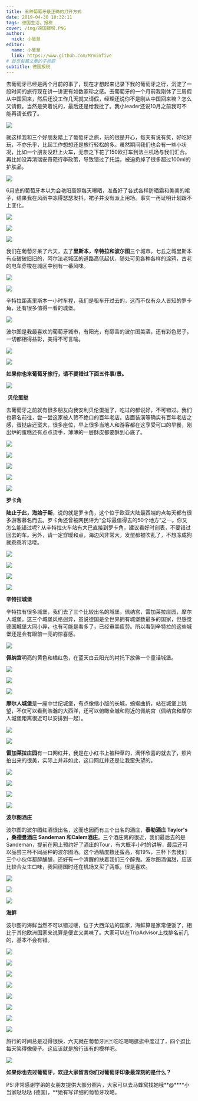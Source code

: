 ```yaml
---
title: 五种葡萄牙最正确的打开方式
date: 2019-04-30 10:32:11
tags: 德国生活，报税
cover: /img/德国报税.PNG
author: 
  nick: 小慧慧
editor:
  name: 小慧慧
  link: https://www.github.com/Mrminfive
# 首页每篇文章的子标题
subtitle: 德国报税
---
```


去葡萄牙已经是两个月前的事了，现在才想起来记录下我的葡萄牙之行，沉淀了一段时间的旅行现在讲一讲更有如数家珍之感。去葡萄牙的一个月前我刚休了三周假从中国回来，然后还没工作几天就又请假，经理还说你不是刚从中国回来嘛？怎么又请假。当然是笑着说的，最后还是给我批了。我小leader还说10月之前我可不能再请长假了。

![](https://mmbiz.qpic.cn/mmbiz_jpg/rW3MWnUicJ7cVGqKjYtZgT6dr0oyIRyPyFL4SygHicext5BBYicvXcZn2lewubJQ02tBJJDYErf1eQej2iaFBAG7kA/640?wx_fmt=jpeg)

就这样我和三个好朋友踏上了葡萄牙之旅，玩的很是开心，每天有说有笑，好吃好玩，不亦乐乎，比起工作想想还是旅行轻松的多。虽然期间我们也会有一些小状况，比如一个朋友没赶上火车，无奈之下花了150欧打车到法兰机场与我们汇合。再比如没弄清瑞安奇葩行李政策，导致错过了托运，被迫扔掉了很多超过100ml的护肤品。

![](https://mmbiz.qpic.cn/mmbiz_jpg/rW3MWnUicJ7cVGqKjYtZgT6dr0oyIRyPyiapdiaibvy6QTxGvL3wlvdusLc2F9fgvDJVPgnHD6jekwM9XyQkf5ZgSQ/640?wx_fmt=jpeg)

6月底的葡萄牙本以为会艳阳高照每天曝晒，准备好了各式各样防晒霜和美美的裙子，结果我在风雨中冻得瑟瑟发抖，裙子并没有派上用场。事实一再证明计划跟不上变化。

**![](https://mmbiz.qpic.cn/mmbiz_jpg/rW3MWnUicJ7cVGqKjYtZgT6dr0oyIRyPyf4GRicSocyPbz7naGSuDOiavbJicMoNZ08DOP6ffYQ95e1tHpGME56PaA/640?wx_fmt=jpeg)**

**![](https://mmbiz.qpic.cn/mmbiz_jpg/rW3MWnUicJ7cVGqKjYtZgT6dr0oyIRyPyY0Onbbo4Mq3lfR76lFGR8cQVlOSpasaA2QZ2L69QuTYGtFLp3hylGg/640?wx_fmt=jpeg)**

**![](https://mmbiz.qpic.cn/mmbiz_jpg/rW3MWnUicJ7cVGqKjYtZgT6dr0oyIRyPyPibTEt5Kv9dOuJHeNxwEj2Xwfze2vQjZ9mG4PWzR02FT82aY89IFctw/640?wx_fmt=jpeg)**

我们在葡萄牙呆了六天，去了**里斯本，辛特拉和波尔图**三个城市。七丘之城里斯本有点破破旧旧的，阿尔法老城区的道路高低起伏，随处可见各种各样的涂鸦，古老的电车穿梭在城区中别有一番风味。

![](https://mmbiz.qpic.cn/mmbiz_jpg/rW3MWnUicJ7cVGqKjYtZgT6dr0oyIRyPyPWlK5NJ1BbEN4ObIz3CkxibVthwKqL5LFUyvrh6jVmzGjJvJpbS3ibcg/640?wx_fmt=jpeg)

![](https://mmbiz.qpic.cn/mmbiz_jpg/rW3MWnUicJ7cVGqKjYtZgT6dr0oyIRyPyXDcOVPKLVBUDkDJZpgqJLHROXMiaDzMV0XsGGM3k5N2LLuGcl1K2LpA/640?wx_fmt=jpeg)

辛特拉距离里斯本一小时车程，我们是租车开过去的，这而不仅有众人皆知的罗卡角，还有很多值得一看的城堡。

![](https://mmbiz.qpic.cn/mmbiz_jpg/rW3MWnUicJ7cVGqKjYtZgT6dr0oyIRyPyccCia1U4134WNepKzXWvCLhxkF2jqBqFtNRQvL6fZFQjpzKARib1icUHQ/640?wx_fmt=jpeg)

波尔图是我最喜欢的葡萄牙城市，有阳光，有醇香的波尔图美酒，还有彩色房子，一切都相得益彰，美得不可言喻。  

![](https://mmbiz.qpic.cn/mmbiz_jpg/rW3MWnUicJ7cVGqKjYtZgT6dr0oyIRyPyhtUL933008hMicaRUoJ3m9f6ROea7sicnibFibAO2ABN1k9wlq5HJBUQlg/640?wx_fmt=jpeg)

![](https://mmbiz.qpic.cn/mmbiz_jpg/rW3MWnUicJ7cVGqKjYtZgT6dr0oyIRyPyGeD9zZ01S3BQMm0t0BalrwjmtFrcf3NXHSk7xkr50kQLwqoojicbbwA/640?wx_fmt=jpeg)

**如果你也来葡萄牙旅行，请不要错过下面五件事/景。**

  

**![](https://mmbiz.qpic.cn/mmbiz_png/W4qle12MzLzTNFcALY1Nl81D4K0PKnvoic8ATpoywU4Eickkxic4xG1ELHX1CcviaWViccsuGicia05dP8NDLK8KbT7Mg/640?wx_fmt=png)**

 **贝伦蛋挞**  

去葡萄牙之前就有很多朋友向我安利贝伦蛋挞了，吃过的都说好，不可错过。我们也慕名前往，尝一尝这家被人赞不绝口的百年老店。店面装潢等确实有百年老店之感，蛋挞店还蛮大，很多座位，早上很多当地人和游客都在这享受可口的早餐，刚出炉的蛋糕还有点点烫手，薄薄的一层酥皮都要酥到心底了。

![](https://mmbiz.qpic.cn/mmbiz_jpg/rW3MWnUicJ7d7AcJ2R7VXoiaCxictXa3XtvL1yhPEpZkiaTJ8ic4IY8d4IuZIJDdg39B4blZzn1UcW0l5v9bWoBbqMw/640?wx_fmt=jpeg)

![](https://mmbiz.qpic.cn/mmbiz_jpg/rW3MWnUicJ7d7AcJ2R7VXoiaCxictXa3XtvxOh12W47Sia9OQGJ4BdOA1GlQcsDOTjricS6QXs75GP36poWF6AL6lUA/640?wx_fmt=jpeg)

![](https://mmbiz.qpic.cn/mmbiz_jpg/rW3MWnUicJ7d7AcJ2R7VXoiaCxictXa3XtvBRojiaWribJU01WHC4nvc8C0DVasAPuKcoia3pTQHKqm88ic0aNwicC5czQ/640?wx_fmt=jpeg)

![](https://mmbiz.qpic.cn/mmbiz_jpg/rW3MWnUicJ7cVGqKjYtZgT6dr0oyIRyPyKr0XRNos1XTNYuICCXMRLBr2YFLPSfGBCuoTYoRrhBIX3kiaMOl2aNQ/640?wx_fmt=jpeg)

  

![](https://mmbiz.qpic.cn/mmbiz_png/W4qle12MzLzTNFcALY1Nl81D4K0PKnvoic8ATpoywU4Eickkxic4xG1ELHX1CcviaWViccsuGicia05dP8NDLK8KbT7Mg/640?wx_fmt=png)

**罗卡角**

**陆止于此，海始于斯**，说的就是罗卡角，这个位于欧亚大陆最西端的点每天都有很多游客慕名而去。罗卡角还曾被网民评为“全球最值得去的50个地方”之一。你又怎么能错过呢? 从辛特拉火车站有大巴直接到罗卡角，建议看好时刻表，不要错过回去的车。另外，请一定穿暖和点，海边风非常大，发型都被吹乱了，不想冻成狗就乖乖听话喽。

![](https://mmbiz.qpic.cn/mmbiz_jpg/rW3MWnUicJ7cVGqKjYtZgT6dr0oyIRyPyxvJibhAYqF8Tce5tkJu9cbIchlLdO7yT5Clm8JmicgnksI7vjmoXAsQw/640?wx_fmt=jpeg)

![](https://mmbiz.qpic.cn/mmbiz_jpg/rW3MWnUicJ7cVGqKjYtZgT6dr0oyIRyPyt5AcyctrcD9MAPQibroZpkJvSqTCZr57ALej1GmgLynibJqicg8XKANIg/640?wx_fmt=jpeg)

![](https://mmbiz.qpic.cn/mmbiz_jpg/rW3MWnUicJ7cVGqKjYtZgT6dr0oyIRyPyDvSSF2AvGHicedEDywoOIQ9eQTvHV0QSbjI7fkgConsHLiaJawHPRpicw/640?wx_fmt=jpeg)

  

![](https://mmbiz.qpic.cn/mmbiz_png/W4qle12MzLzTNFcALY1Nl81D4K0PKnvoic8ATpoywU4Eickkxic4xG1ELHX1CcviaWViccsuGicia05dP8NDLK8KbT7Mg/640?wx_fmt=png)

**辛特拉城堡**

  

辛特拉有很多城堡，我们去了三个比较出名的城堡，佩纳宫，雷加莱拉庄园，摩尔人城堡。这三个城堡风格迥异，虽说德国是全世界拥有城堡数最多的国家，但感觉德国城堡大同小异，也有可能是看多了，已经审美疲劳。所以看到辛特拉的这些城堡还是会有眼前一亮的惊喜感。

![](https://mmbiz.qpic.cn/mmbiz_jpg/rW3MWnUicJ7cVGqKjYtZgT6dr0oyIRyPy484kIpSvuxAJhlic4uPvKtCgQSHibLS2fJTSXkUYWFSvAyKiczuEeEU2A/640?wx_fmt=jpeg)

**佩纳宫**明亮的黄色和橘红色，在蓝天白云阳光的衬托下放佛一个童话城堡。

![](https://mmbiz.qpic.cn/mmbiz_jpg/rW3MWnUicJ7cVGqKjYtZgT6dr0oyIRyPyhY6oTZmfXvhvCvwMmw4udgWnAwd365h1Iny3j0icE8ub2huRnaCJ9HA/640?wx_fmt=jpeg)

![](https://mmbiz.qpic.cn/mmbiz_jpg/rW3MWnUicJ7cVGqKjYtZgT6dr0oyIRyPyehftDxoia2QKZibmPWF69hfK73lfKRKLknk360MNiaDk1lw2xKfdb4lTg/640?wx_fmt=jpeg)

**![](https://mmbiz.qpic.cn/mmbiz_jpg/rW3MWnUicJ7cVGqKjYtZgT6dr0oyIRyPyfaGmkviaial89icEYF4hXlOFrXssXticlWvL1OEy4KIIZrMzsTWib3FYFVw/640?wx_fmt=jpeg)**

**摩尔人城堡**是一座中世纪城堡，有点像缩小版的长城，蜿蜒曲折，站在城堡上眺望，不仅可以看到浩瀚的大西洋，还可以俯瞰全城和附近的佩纳宫（佩纳宫和摩尔人城堡距离很近可以安排到一起）。

![](https://mmbiz.qpic.cn/mmbiz_jpg/rW3MWnUicJ7cVGqKjYtZgT6dr0oyIRyPytvQAI3VWpC283wmzHOkyqicXv2SDpVvmHYvzw0tkdSm8UpGWAZDibvvQ/640?wx_fmt=jpeg)

![](https://mmbiz.qpic.cn/mmbiz_jpg/rW3MWnUicJ7cVGqKjYtZgT6dr0oyIRyPykukkP0yy1XH6JjVOh2Q2ba71RqP7ibiaiaiacYvcjTCXF5WKWibB3pQQ9zg/640?wx_fmt=jpeg)

**雷加莱拉庄园**有一口网红井，我是在小红书上被种草的，满怀欣喜的就去了，照片拍出来的很美，实际上并非如此，这口网红井还是让我蛮失望的。  

**![](https://mmbiz.qpic.cn/mmbiz_jpg/rW3MWnUicJ7cVGqKjYtZgT6dr0oyIRyPyrCfkXB6zOvGd2FW3e73cib47Htn8OIkFeZdaEia4qKVDoflWTEmZSRIA/640?wx_fmt=jpeg)**

**![](https://mmbiz.qpic.cn/mmbiz_jpg/rW3MWnUicJ7cVGqKjYtZgT6dr0oyIRyPyDCrGHYhAbBjS16nYZB5l3JbqFibA9SfiaNEQhhIOlHHjkW2pP12dX2Bw/640?wx_fmt=jpeg)**

**![](https://mmbiz.qpic.cn/mmbiz_jpg/rW3MWnUicJ7cVGqKjYtZgT6dr0oyIRyPyicDN1jUbYQtF9zmrfH2J1GMCq3tzwbkLlg5Gg0lyH9DLQ0fHfeCcvvA/640?wx_fmt=jpeg)**

**![](https://mmbiz.qpic.cn/mmbiz_png/W4qle12MzLzTNFcALY1Nl81D4K0PKnvoic8ATpoywU4Eickkxic4xG1ELHX1CcviaWViccsuGicia05dP8NDLK8KbT7Mg/640?wx_fmt=png)**

**波尔图酒庄**

波尔图的波尔图红酒很出名，这而也因而有三个出名的酒庄，**泰勒酒庄 Taylor's ，桑德曼酒庄 Sandeman 和Calem酒庄**。三个酒庄离的很近，我们最后去的是Sandeman，提前在网上预约好了酒庄的Tour，有大概半小时的讲解，最后还可以品尝三杯不同品种的波尔图酒。这个酒精度数还蛮高，有19%，三杯下去我们三个小伙伴都醉醺醺，还好有一个清醒的扶着我们三个醉鬼。波尔图酒偏甜，应该比较合女生口味，我回德国时还在机场又买了两瓶，很是喜欢。

![](https://mmbiz.qpic.cn/mmbiz_jpg/rW3MWnUicJ7cVGqKjYtZgT6dr0oyIRyPyXy5vzY1VBetVxYvib7GmjAxUlJewaGTziath9RYibpWr3YUjKzVPurwdQ/640?wx_fmt=jpeg)

**![](https://mmbiz.qpic.cn/mmbiz_jpg/rW3MWnUicJ7cVGqKjYtZgT6dr0oyIRyPyX8J2dq4hRsice5bS6okQibOBhIaDAlPjJU1ada0NlIKw7VdyhUUpon2A/640?wx_fmt=jpeg)**

**![](https://mmbiz.qpic.cn/mmbiz_png/W4qle12MzLzTNFcALY1Nl81D4K0PKnvoic8ATpoywU4Eickkxic4xG1ELHX1CcviaWViccsuGicia05dP8NDLK8KbT7Mg/640?wx_fmt=png)**

**海鲜**

  

波尔图的海鲜当然不可以错过喽，位于大西洋边的国家，海鲜算是家常便饭了，相比于其他欧洲国家来说算是便宜又美味了。大家可以在TripAdvisor上找排名前几的，基本不会有错。

****![](https://mmbiz.qpic.cn/mmbiz_jpg/rW3MWnUicJ7cVGqKjYtZgT6dr0oyIRyPyE6nuGibEmzYX2Gicqe5uwd460Us7Vdac6KfjVw2Clcz9zibTewDFVR28Q/640?wx_fmt=jpeg)****

****![](https://mmbiz.qpic.cn/mmbiz_jpg/rW3MWnUicJ7cVGqKjYtZgT6dr0oyIRyPypibFrahXFL2TCrvZ9CVgxEknFCb4JLjfjlic5AeVTJRVMx1oVeSfZIlA/640?wx_fmt=jpeg)****

****![](https://mmbiz.qpic.cn/mmbiz_jpg/rW3MWnUicJ7cVGqKjYtZgT6dr0oyIRyPybWfZhNiatL8nwiaXJ3bd49j9JT32s2vVyDYaicWw4Oaa2s4YbibKpbIBsg/640?wx_fmt=jpeg)****

****![](https://mmbiz.qpic.cn/mmbiz_jpg/rW3MWnUicJ7cVGqKjYtZgT6dr0oyIRyPyrgZyQ9yiaShn7kEFkv5icWnoKEdbFsnb5CoSOZv4rcXVtp0862Drqxicw/640?wx_fmt=jpeg)****

**![](https://mmbiz.qpic.cn/mmbiz_jpg/rW3MWnUicJ7cVGqKjYtZgT6dr0oyIRyPy37u9yBm9HLhOLibVW6C5QwhDLN6GblH32wBpvg4UpsTo9UfptxehM0Q/640?wx_fmt=jpeg)**

**![](https://mmbiz.qpic.cn/mmbiz_jpg/rW3MWnUicJ7cVGqKjYtZgT6dr0oyIRyPyPSOcIEronW88ArY4fpGic0TBiaSZ7738ULcLnmIYbCMqSTcuncOic5c3Q/640?wx_fmt=jpeg)**

**![](https://mmbiz.qpic.cn/mmbiz_jpg/rW3MWnUicJ7cVGqKjYtZgT6dr0oyIRyPytLE3Iu9olUIHEve4zdTPejM0m7ChQxKJxp0gJkd93jxwouudpj2DHg/640?wx_fmt=jpeg)**

**![](https://mmbiz.qpic.cn/mmbiz_jpg/rW3MWnUicJ7cVGqKjYtZgT6dr0oyIRyPytxfRywR1z3YiapnqicuvjicWhZT6E0Xv1bD5CIuadxqZJdTIOFCic6Q2Rg/640?wx_fmt=jpeg)**

  

旅行的时间总是过得很快，六天就在葡萄牙🇵🇹吃吃喝喝逛逛中度过了，四个逗比每天笑得像傻子。这应该就是旅行该有的模样吧。

![](https://mmbiz.qpic.cn/mmbiz_jpg/rW3MWnUicJ7cVGqKjYtZgT6dr0oyIRyPyIicAMn3Y1mnlKKsjicjQaVnpvBnOgB9tZjI0pM8mMOI287RRNszzpOqg/640?wx_fmt=jpeg)

  

**如果你也去过葡萄牙，欢迎大家留言你们对葡萄牙印象最深刻的是什么？**

PS:非常感谢学弟的女朋友提供大部分照片，大家可以去马蜂窝找她哦**@****小当家哒哒哒 (德国)，**她有写详细的葡萄牙攻略。